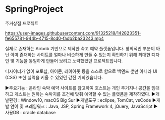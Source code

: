 # SpringProject

주거상점 프로젝트

https://user-images.githubusercontent.com/91325218/142823351-fe655781-944b-4715-8cd0-fadb2ba23243.mp4


실제로 존재하는 Airbnb 기반으로 제작한 숙고 예약 플랫폼입니다.
창의적인 부분이 아닌 이미 존재하는 사이트를 얼마나 비슷하게 만들 수 있는지 확인하기 위해 최대한 디자인 및 기능을 동일하게 만들어 보려고 노력했었던 프로젝트입니다.

디자이너가 없이 포토샵, 아이콘, 레이아웃 등을 스스로 함으로 백엔드 뿐만 아니라 UI (CSS) 또한 실력을 키울 수 있었던 값진 기회였습니다.

▶주요기능 : 온라인 숙박 예약 사이트를 참고하여 호스트는 개인 주거지나 공간을 임대하고 게스트는 원하는 숙박지를 조건에 맞춰 예약할 수 있는 플랫폼을 제작하였다.
▶개발환경 : Window10, macOS Big Sur
▶개발도구 : eclipse, TomCat, vsCode
▶개발 언어 및 프레임워크 : Java, JSP, Spring Framework 4, jQuery, JavaScript
▶사용DB : oracle database
